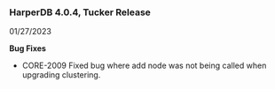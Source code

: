 ### HarperDB 4.0.4, Tucker Release

01/27/2023

**Bug Fixes**

- CORE-2009 Fixed bug where add node was not being called when upgrading clustering.

